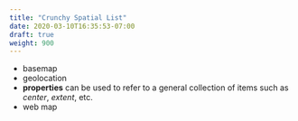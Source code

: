 ```yaml
---
title: "Crunchy Spatial List"
date: 2020-03-10T16:35:53-07:00
draft: true
weight: 900
---
```


- basemap
- geolocation
- **properties** can be used to refer to a general collection of items such as _center_, _extent_, etc.
- web map
